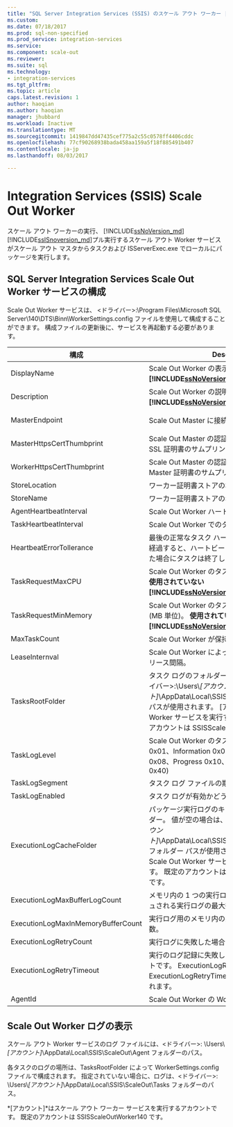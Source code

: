 ```yaml
---
title: "SQL Server Integration Services (SSIS) のスケール アウト ワーカー |Microsoft ドキュメント"
ms.custom: 
ms.date: 07/18/2017
ms.prod: sql-non-specified
ms.prod_service: integration-services
ms.service: 
ms.component: scale-out
ms.reviewer: 
ms.suite: sql
ms.technology:
- integration-services
ms.tgt_pltfrm: 
ms.topic: article
caps.latest.revision: 1
author: haoqian
ms.author: haoqian
manager: jhubbard
ms.workload: Inactive
ms.translationtype: MT
ms.sourcegitcommit: 1419847dd47435cef775a2c55c0578ff4406cddc
ms.openlocfilehash: 77cf90268938bada458aa159a5f18f885491b407
ms.contentlocale: ja-jp
ms.lasthandoff: 08/03/2017

---
```

# <a name="integration-services-ssis-scale-out-worker"></a>Integration Services (SSIS) Scale Out Worker

スケール アウト ワーカーの実行、 [!INCLUDE[ssNoVersion_md](../../includes/ssnoversion-md.md)] [!INCLUDE[ssISnoversion_md](../../includes/ssisnoversion-md.md)]プル実行するスケール アウト Worker サービスがスケール アウト マスタからタスクおよび ISServerExec.exe でローカルにパッケージを実行します。

## <a name="configure-sql-server-integration-services-scale-out-worker-service"></a>SQL Server Integration Services Scale Out Worker サービスの構成
Scale Out Worker サービスは、 \<ドライバー\>:\Program Files\Microsoft SQL Server\140\DTS\Binn\WorkerSettings.config ファイルを使用して構成することができます。 構成ファイルの更新後に、サービスを再起動する必要があります。

構成  |Description  |既定値  
---------|---------|---------
DisplayName|Scale Out Worker の表示名。 **使用されていない[!INCLUDE[ssNoVersion_md](../../includes/ssnoversion-md.md)]2017 です。**|コンピューター名         
Description|Scale Out Worker の説明。 **使用されていない[!INCLUDE[ssNoVersion_md](../../includes/ssnoversion-md.md)]2017 です。**|空         
MasterEndpoint|Scale Out Master に接続するエンドポイント。|Scale Out Worker のインストール時に設定されるエンドポイント         
MasterHttpsCertThumbprint|Scale Out Master の認証に使用されるクライアント SSL 証明書のサムプリント|Scale Out Worker のインストール時に指定されるクライアント証明書のサムプリント。          
WorkerHttpsCertThumbprint|Scale Out Master の認証に使用される Scale Out Master 証明書のサムプリント。|Scale Out Worker のインストール時に自動的に作成され、インストールされる証明書のサムプリント          
StoreLocation|ワーカー証明書ストアの場所。|LocalMachine       
StoreName|ワーカー証明書ストアの名前。|My         
AgentHeartbeatInterval|Scale Out Worker ハートビートの間隔。|00:01:00         
TaskHeartbeatInterval|Scale Out Worker でのタスク状態のレポート間隔。|00:00:10         
HeartbeatErrorTollerance|最後の正常なタスク ハートビート以降、この時間が経過すると、ハートビートのエラー応答が受信された場合にタスクは終了します。|00:10:00      
TaskRequestMaxCPU|Scale Out Worker のタスク要求時の CPU の上限。 **使用されていない[!INCLUDE[ssNoVersion_md](../../includes/ssnoversion-md.md)]2017 です。**|70.0         
TaskRequestMinMemory|Scale Out Worker のタスク要求時のメモリの下限 (MB 単位)。 **使用されていない[!INCLUDE[ssNoVersion_md](../../includes/ssnoversion-md.md)]2017 です。**|100.0         
MaxTaskCount|Scale Out Worker が保持できるタスクの最大数。|10         
LeaseInternval|Scale Out Worker によって保持されているタスクのリース間隔。|00:01:00         
TasksRootFolder|タスク ログのフォルダー。 値が空の場合は、 \<ドライバー\>:\Users\\*[アカウント]*\AppData\Local\SSIS\Cluster\Tasks フォルダー パスが使用されます。 [アカウント] は、Scale Out Worker サービスを実行するアカウントです。 既定のアカウントは SSISScaleOutWorker140 です。|空         
TaskLogLevel|Scale Out Worker のタスク ログ レベル。 (Verbose 0x01、Information 0x02、Warning 0x04、Error 0x08、Progress 0x10、CriticalError 0x20、Audit 0x40)|126 (Information,Warning,Error,Progress,CriticalError,Audit)     
TaskLogSegment|タスク ログ ファイルの期間。|00:00:00         
TaskLogEnabled|タスク ログが有効かどうかを示します。|true         
ExecutionLogCacheFolder|パッケージ実行ログのキャッシュに使用するフォルダー。 値が空の場合は、 \<ドライバー\>:\Users\\*[アカウント]*\AppData\Local\SSIS\Cluster\Agent\ELogCache フォルダー パスが使用されます。 [アカウント] は、Scale Out Worker サービスを実行するアカウントです。 既定のアカウントは SSISScaleOutWorker140 です。|空         
ExecutionLogMaxBufferLogCount|メモリ内の 1 つの実行ログ バッファーの、キャッシュされる実行ログの最大数。|10000        
ExecutionLogMaxInMemoryBufferCount|実行ログ用のメモリ内の実行ログ バッファーの最大数。|10         
ExecutionLogRetryCount|実行ログに失敗した場合の再試行回数。|3
ExecutionLogRetryTimeout|実行のログ記録に失敗した場合の再試行タイムアウトです。 ExecutionLogRetryCount には、ExecutionLogRetryTimeout に達した場合は無視されます。|7.00:00:00 (7 日)        
AgentId|Scale Out Worker の Worker Agent ID|自動生成        

## <a name="view-scale-out-worker-log"></a>Scale Out Worker ログの表示
スケール アウト Worker サービスのログ ファイルには、\<ドライバー\>: \Users\\*[アカウント]*\AppData\Local\SSIS\ScaleOut\Agent フォルダーのパス。

各タスクのログの場所は、TasksRootFolder によって WorkerSettings.config ファイルで構成されます。 指定されていない場合に、ログは、\<ドライバー\>: \Users\\*[アカウント]*\AppData\Local\SSIS\ScaleOut\Tasks フォルダーのパス。 

*[アカウント]*はスケール アウト ワーカー サービスを実行するアカウントです。 既定のアカウントは SSISScaleOutWorker140 です。

